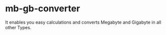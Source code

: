 # mb-gb-converter

It enables you easy calculations and converts Megabyte and Gigabyte in all other Types.